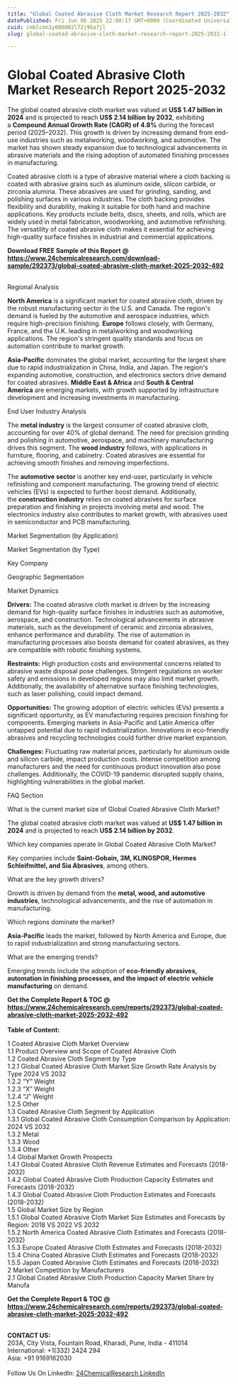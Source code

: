```yaml
---
title: "Global Coated Abrasive Cloth Market Research Report 2025-2032"
datePublished: Fri Jun 06 2025 22:00:17 GMT+0000 (Coordinated Universal Time)
cuid: cmblcmn1y000002l72j9ba7jl
slug: global-coated-abrasive-cloth-market-research-report-2025-2032-1

---
```


# Global Coated Abrasive Cloth Market Research Report 2025-2032

<p>The global coated abrasive cloth market was valued at <strong>US$ 1.47 billion in 2024</strong> and is projected to reach <strong>US$ 2.14 billion by 2032</strong>, exhibiting a <strong>Compound Annual Growth Rate (CAGR) of 4.8%</strong> during the forecast period (2025–2032). This growth is driven by increasing demand from end-use industries such as metalworking, woodworking, and automotive. The market has shown steady expansion due to technological advancements in abrasive materials and the rising adoption of automated finishing processes in manufacturing.</p><p>
</p><p>Coated abrasive cloth is a type of abrasive material where a cloth backing is coated with abrasive grains such as aluminum oxide, silicon carbide, or zirconia alumina. These abrasives are used for grinding, sanding, and polishing surfaces in various industries. The cloth backing provides flexibility and durability, making it suitable for both hand and machine applications. Key products include belts, discs, sheets, and rolls, which are widely used in metal fabrication, woodworking, and automotive refinishing. The versatility of coated abrasive cloth makes it essential for achieving high-quality surface finishes in industrial and commercial applications.</p><div><b>Download FREE Sample of this Report @ 
            <a href="https://www.24chemicalresearch.com/download-sample/292373/global-coated-abrasive-cloth-market-2025-2032-492">
            https://www.24chemicalresearch.com/download-sample/292373/global-coated-abrasive-cloth-market-2025-2032-492</a></b></div><br><p>
Regional Analysis</p><p>
</p><p><strong>North America</strong> is a significant market for coated abrasive cloth, driven by the robust manufacturing sector in the U.S. and Canada. The region's demand is fueled by the automotive and aerospace industries, which require high-precision finishing. <strong>Europe</strong> follows closely, with Germany, France, and the U.K. leading in metalworking and woodworking applications. The region's stringent quality standards and focus on automation contribute to market growth.</p><p>
</p><p><strong>Asia-Pacific</strong> dominates the global market, accounting for the largest share due to rapid industrialization in China, India, and Japan. The region's expanding automotive, construction, and electronics sectors drive demand for coated abrasives. <strong>Middle East &amp; Africa</strong> and <strong>South &amp; Central America</strong> are emerging markets, with growth supported by infrastructure development and increasing investments in manufacturing.</p><p>
End User Industry Analysis</p><p>
</p><p>The <strong>metal industry</strong> is the largest consumer of coated abrasive cloth, accounting for over 40% of global demand. The need for precision grinding and polishing in automotive, aerospace, and machinery manufacturing drives this segment. The <strong>wood industry</strong> follows, with applications in furniture, flooring, and cabinetry. Coated abrasives are essential for achieving smooth finishes and removing imperfections.</p><p>
</p><p>The <strong>automotive sector</strong> is another key end-user, particularly in vehicle refinishing and component manufacturing. The growing trend of electric vehicles (EVs) is expected to further boost demand. Additionally, the <strong>construction industry</strong> relies on coated abrasives for surface preparation and finishing in projects involving metal and wood. The electronics industry also contributes to market growth, with abrasives used in semiconductor and PCB manufacturing.</p><p>
Market Segmentation (by Application)</p><p>
</p><p>
Market Segmentation (by Type)</p><p>
</p><p>
Key Company</p><p>
</p><p>
Geographic Segmentation</p><p>
</p><p>
Market Dynamics</p><p>
</p><p><strong>Drivers:</strong> The coated abrasive cloth market is driven by the increasing demand for high-quality surface finishes in industries such as automotive, aerospace, and construction. Technological advancements in abrasive materials, such as the development of ceramic and zirconia abrasives, enhance performance and durability. The rise of automation in manufacturing processes also boosts demand for coated abrasives, as they are compatible with robotic finishing systems.</p><p>
</p><p><strong>Restraints:</strong> High production costs and environmental concerns related to abrasive waste disposal pose challenges. Stringent regulations on worker safety and emissions in developed regions may also limit market growth. Additionally, the availability of alternative surface finishing technologies, such as laser polishing, could impact demand.</p><p>
</p><p><strong>Opportunities:</strong> The growing adoption of electric vehicles (EVs) presents a significant opportunity, as EV manufacturing requires precision finishing for components. Emerging markets in Asia-Pacific and Latin America offer untapped potential due to rapid industrialization. Innovations in eco-friendly abrasives and recycling technologies could further drive market expansion.</p><p>
</p><p><strong>Challenges:</strong> Fluctuating raw material prices, particularly for aluminum oxide and silicon carbide, impact production costs. Intense competition among manufacturers and the need for continuous product innovation also pose challenges. Additionally, the COVID-19 pandemic disrupted supply chains, highlighting vulnerabilities in the global market.</p><p>
FAQ Section</p><p>
What is the current market size of Global Coated Abrasive Cloth Market?</p><p>
</p><p>The global coated abrasive cloth market was valued at <strong>US$ 1.47 billion in 2024</strong> and is projected to reach <strong>US$ 2.14 billion by 2032</strong>.</p><p>
Which key companies operate in Global Coated Abrasive Cloth Market?</p><p>
</p><p>Key companies include <strong>Saint-Gobain, 3M, KLINGSPOR, Hermes Schleifmittel, and Sia Abrasives</strong>, among others.</p><p>
What are the key growth drivers?</p><p>
</p><p>Growth is driven by demand from the <strong>metal, wood, and automotive industries</strong>, technological advancements, and the rise of automation in manufacturing.</p><p>
Which regions dominate the market?</p><p>
</p><p><strong>Asia-Pacific</strong> leads the market, followed by North America and Europe, due to rapid industrialization and strong manufacturing sectors.</p><p>
What are the emerging trends?</p><p>
</p><p>Emerging trends include the adoption of <strong>eco-friendly abrasives, automation in finishing processes, and the impact of electric vehicle manufacturing</strong> on demand.</p>

<div><b>Get the Complete Report & TOC @ 
            <a href="https://www.24chemicalresearch.com/reports/292373/global-coated-abrasive-cloth-market-2025-2032-492">
            https://www.24chemicalresearch.com/reports/292373/global-coated-abrasive-cloth-market-2025-2032-492</a></b></div><br>
            <b>Table of Content:</b><p>1 Coated Abrasive Cloth Market Overview<br />
    1.1 Product Overview and Scope of Coated Abrasive Cloth<br />
    1.2 Coated Abrasive Cloth Segment by Type<br />
        1.2.1 Global Coated Abrasive Cloth Market Size Growth Rate Analysis by Type 2024 VS 2032<br />
        1.2.2 &#147;Y&#148; Weight<br />
        1.2.3 &#147;X&#148; Weight<br />
        1.2.4 &#147;J&#148; Weight<br />
        1.2.5 Other<br />
    1.3 Coated Abrasive Cloth Segment by Application<br />
        1.3.1 Global Coated Abrasive Cloth Consumption Comparison by Application: 2024 VS 2032<br />
        1.3.2 Metal<br />
        1.3.3 Wood<br />
        1.3.4 Other<br />
    1.4 Global Market Growth Prospects<br />
        1.4.1 Global Coated Abrasive Cloth Revenue Estimates and Forecasts (2018-2032)<br />
        1.4.2 Global Coated Abrasive Cloth Production Capacity Estimates and Forecasts (2018-2032)<br />
        1.4.3 Global Coated Abrasive Cloth Production Estimates and Forecasts (2018-2032)<br />
    1.5 Global Market Size by Region<br />
        1.5.1 Global Coated Abrasive Cloth Market Size Estimates and Forecasts by Region: 2018 VS 2022 VS 2032<br />
        1.5.2 North America Coated Abrasive Cloth Estimates and Forecasts (2018-2032)<br />
        1.5.3 Europe Coated Abrasive Cloth Estimates and Forecasts (2018-2032)<br />
        1.5.4 China Coated Abrasive Cloth Estimates and Forecasts (2018-2032)<br />
        1.5.5 Japan Coated Abrasive Cloth Estimates and Forecasts (2018-2032)<br />
2 Market Competition by Manufacturers<br />
    2.1 Global Coated Abrasive Cloth Production Capacity Market Share by Manufa</p>

<div><b>Get the Complete Report & TOC @ 
            <a href="https://www.24chemicalresearch.com/reports/292373/global-coated-abrasive-cloth-market-2025-2032-492">
            https://www.24chemicalresearch.com/reports/292373/global-coated-abrasive-cloth-market-2025-2032-492</a></b></div><br>

<b>CONTACT US:</b><br>
            203A, City Vista, Fountain Road, Kharadi, Pune, India - 411014<br>
            International: +1(332) 2424 294<br>
            Asia: +91 9169162030 <br><br>
            Follow Us On LinkedIn: <a href="https://www.linkedin.com/company/24chemicalresearch/">24ChemicalResearch LinkedIn</a>